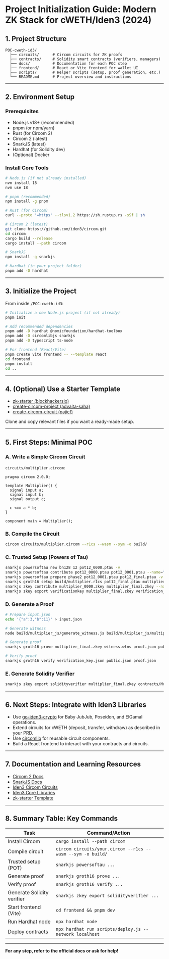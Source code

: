 # Project Initialization Guide: Modern ZK Stack for cWETH/Iden3 (2024)

## 1. Project Structure

```
POC-cweth-id3/
  ├── circuits/      # Circom circuits for ZK proofs
  ├── contracts/     # Solidity smart contracts (verifiers, managers)
  ├── docs/          # Documentation for each POC step
  ├── frontend/      # React or Vite frontend for wallet UI
  ├── scripts/       # Helper scripts (setup, proof generation, etc.)
  └── README.md      # Project overview and instructions
```

---

## 2. Environment Setup

### Prerequisites

- Node.js v18+ (recommended)
- pnpm (or npm/yarn)
- Rust (for Circom 2)
- Circom 2 (latest)
- SnarkJS (latest)
- Hardhat (for Solidity dev)
- (Optional) Docker

### Install Core Tools

```sh
# Node.js (if not already installed)
nvm install 18
nvm use 18

# pnpm (recommended)
npm install -g pnpm

# Rust (for Circom)
curl --proto '=https' --tlsv1.2 https://sh.rustup.rs -sSf | sh

# Circom 2 (latest)
git clone https://github.com/iden3/circom.git
cd circom
cargo build --release
cargo install --path circom

# SnarkJS
npm install -g snarkjs

# Hardhat (in your project folder)
pnpm add -D hardhat
```

---

## 3. Initialize the Project

From inside `/POC-cweth-id3`:

```sh
# Initialize a new Node.js project (if not already)
pnpm init

# Add recommended dependencies
pnpm add -D hardhat @nomicfoundation/hardhat-toolbox
pnpm add -D circomlibjs snarkjs
pnpm add -D typescript ts-node

# For frontend (React/Vite)
pnpm create vite frontend -- --template react
cd frontend
pnpm install
cd ..
```

---

## 4. (Optional) Use a Starter Template

- [zk-starter (blockhackersio)](https://github.com/blockhackersio/zk-starter)
- [create-circom-project (advaita-saha)](https://github.com/advaita-saha/create-circom-project)
- [create-circom-circuit (pajicf)](https://github.com/pajicf/create-circom-circuit)

Clone and copy relevant files if you want a ready-made setup.

---

## 5. First Steps: Minimal POC

### A. Write a Simple Circom Circuit

`circuits/multiplier.circom`:

```circom
pragma circom 2.0.0;

template Multiplier() {
  signal input a;
  signal input b;
  signal output c;

  c <== a * b;
}

component main = Multiplier();
```

### B. Compile the Circuit

```sh
circom circuits/multiplier.circom --r1cs --wasm --sym -o build/
```

### C. Trusted Setup (Powers of Tau)

```sh
snarkjs powersoftau new bn128 12 pot12_0000.ptau -v
snarkjs powersoftau contribute pot12_0000.ptau pot12_0001.ptau --name="First contribution" -v
snarkjs powersoftau prepare phase2 pot12_0001.ptau pot12_final.ptau -v
snarkjs groth16 setup build/multiplier.r1cs pot12_final.ptau multiplier_0000.zkey
snarkjs zkey contribute multiplier_0000.zkey multiplier_final.zkey --name="1st Contributor Name" -v
snarkjs zkey export verificationkey multiplier_final.zkey verification_key.json
```

### D. Generate a Proof

```sh
# Prepare input.json
echo '{"a":3,"b":11}' > input.json

# Generate witness
node build/multiplier_js/generate_witness.js build/multiplier_js/multiplier.wasm input.json witness.wtns

# Generate proof
snarkjs groth16 prove multiplier_final.zkey witness.wtns proof.json public.json

# Verify proof
snarkjs groth16 verify verification_key.json public.json proof.json
```

### E. Generate Solidity Verifier

```sh
snarkjs zkey export solidityverifier multiplier_final.zkey contracts/MultiplierVerifier.sol
```

---

## 6. Next Steps: Integrate with Iden3 Libraries

- Use [go-iden3-crypto](https://github.com/iden3/go-iden3-crypto) for Baby JubJub, Poseidon, and ElGamal operations.
- Extend circuits for cWETH (deposit, transfer, withdraw) as described in your PRD.
- Use [circomlib](https://github.com/iden3/circomlib) for reusable circuit components.
- Build a React frontend to interact with your contracts and circuits.

---

## 7. Documentation and Learning Resources

- [Circom 2 Docs](https://docs.circom.io/)
- [SnarkJS Docs](https://github.com/iden3/snarkjs)
- [Iden3 Circom Circuits](https://github.com/iden3/circuits)
- [Iden3 Core Libraries](https://github.com/iden3)
- [zk-starter Template](https://github.com/blockhackersio/zk-starter)

---

## 8. Summary Table: Key Commands

| Task                       | Command/Action                                              |
| -------------------------- | ----------------------------------------------------------- |
| Install Circom             | `cargo install --path circom`                               |
| Compile circuit            | `circom circuits/your.circom --r1cs --wasm --sym -o build/` |
| Trusted setup (POT)        | `snarkjs powersoftau ...`                                   |
| Generate proof             | `snarkjs groth16 prove ...`                                 |
| Verify proof               | `snarkjs groth16 verify ...`                                |
| Generate Solidity verifier | `snarkjs zkey export solidityverifier ...`                  |
| Start frontend (Vite)      | `cd frontend && pnpm dev`                                   |
| Run Hardhat node           | `npx hardhat node`                                          |
| Deploy contracts           | `npx hardhat run scripts/deploy.js --network localhost`     |

---

**For any step, refer to the official docs or ask for help!**
